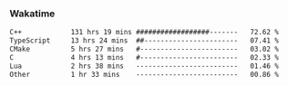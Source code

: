 ### Wakatime
<!--START_SECTION:waka-->

```txt
C++            131 hrs 19 mins ##################-------   72.62 %
TypeScript     13 hrs 24 mins  ##-----------------------   07.41 %
CMake          5 hrs 27 mins   #------------------------   03.02 %
C              4 hrs 13 mins   #------------------------   02.33 %
Lua            2 hrs 38 mins   -------------------------   01.46 %
Other          1 hr 33 mins    -------------------------   00.86 %
```

<!--END_SECTION:waka-->

